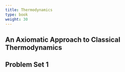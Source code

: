 ```yaml
---
title: Thermodynamics
type: book
weight: 30
---
```


<!--more-->

## An Axiomatic Approach to Classical Thermodynamics

## Problem Set 1

